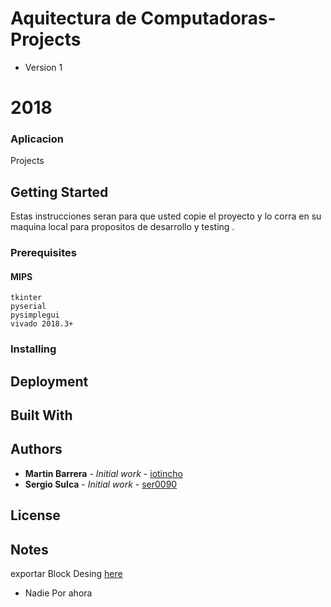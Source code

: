 # Aquitectura de Computadoras-Projects

* Version 1

# 2018

###  Aplicacion  ###

Projects

## Getting Started

Estas instrucciones seran para que usted copie el proyecto y lo corra en su maquina local
para propositos de desarrollo y testing . 

### Prerequisites

#### MIPS
```
tkinter
pyserial
pysimplegui
vivado 2018.3+
```
### Installing



## Deployment

## Built With


## Authors

* **Martin Barrera** - *Initial work* - [iotincho](https://github.com/iotincho)
* **Sergio Sulca** - *Initial work* - [ser0090](https://github.com/ser0090)

## License


## Notes
exportar Block Desing [here](https://www.xilinx.com/support/documentation/sw_manuals/xilinx2017_3/ug994-vivado-ip-subsystems.pdf)
* Nadie Por ahora 
